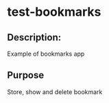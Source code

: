 # test-bookmarks

## Description:

Example of bookmarks app

## Purpose

Store, show and delete bookmark
